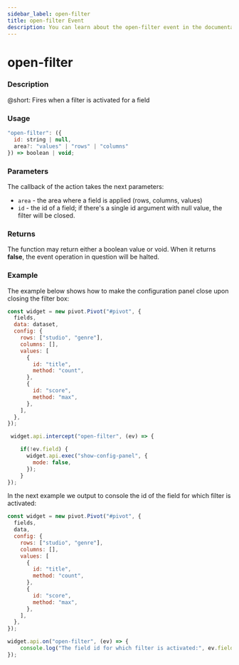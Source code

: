 ```yaml
---
sidebar_label: open-filter
title: open-filter Event
description: You can learn about the open-filter event in the documentation of the DHTMLX JavaScript Pivot library. Browse developer guides and API reference, try out code examples and live demos, and download a free 30-day evaluation version of DHTMLX Pivot.
---
```


# open-filter

### Description

@short: Fires when a filter is activated for a field

### Usage

~~~jsx {}
"open-filter": ({
  id: string | null,
  area?: "values" | "rows" | "columns"
}) => boolean | void;
~~~

### Parameters

The callback of the action takes the next parameters:

- `area` - the area where a field is applied (rows, columns, values)
- `id` - the id of a field; if there's a single id argument with null value, the filter will be closed.

### Returns

The function may return either a boolean value or void. When it returns **false**, the event operation in question will be halted.

### Example

The example below shows how to make the configuration panel close upon closing the filter box:

~~~jsx {20-27}
const widget = new pivot.Pivot("#pivot", {
  fields,
  data: dataset,
  config: {
    rows: ["studio", "genre"],
    columns: [],
    values: [
      {
        id: "title",
        method: "count",
      },
      {
        id: "score",
        method: "max",
      },
    ],
  },
});

 widget.api.intercept("open-filter", (ev) => {

    if(!ev.field) {
      widget.api.exec("show-config-panel", {
        mode: false,
      });
    }    
});
~~~

In the next example we output to console the id of the field for which filter is activated:

~~~jsx {20-22}
const widget = new pivot.Pivot("#pivot", {
  fields,
  data,
  config: {
    rows: ["studio", "genre"],
    columns: [],
    values: [
      {
        id: "title",
        method: "count",
      },
      {
        id: "score",
        method: "max",
      },
    ],
  },
});

widget.api.on("open-filter", (ev) => {
    console.log("The field id for which filter is activated:", ev.field.field);
});
~~~
